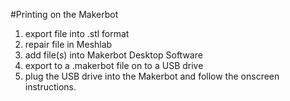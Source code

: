 #Printing on the Makerbot
1. export file into .stl format
2. repair file in Meshlab
3. add file(s) into Makerbot Desktop Software
4. export to a .makerbot file on to a USB drive
5. plug the USB drive into the Makerbot and follow the onscreen instructions.

